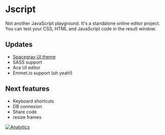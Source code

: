 Jscript
===

Not another JavaScript playground. It's a standalone online editor project.
You can test your CSS, HTML and JavaScript code in the result window.


## Updates 

- [Spacegray UI theme](http://kkga.github.io/spacegray/) 
- SASS support
- Ace UI editor
- Emmet.io support (oh yeah!)


## Next features

- Keyboard shortcuts
- DB connexion
- Share code 
- resize frames


[![Analytics](https://ga-beacon.appspot.com/UA-59640055-1/jscript/readme)](https://github.com/igrigorik/ga-beacon)

